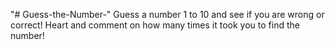 "# Guess-the-Number-" 
Guess a number 1 to 10 and see if you are wrong or correct!
Heart and comment on how many times it took you to find the number!
